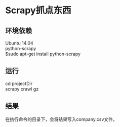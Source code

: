 # Scrapy抓点东西
## 环境依赖
Ubuntu 14.04<br/>
python-scrapy<br/>
$sudo apt-get install python-scrapy<br/>
## 运行
cd  projectDir<br/>
scrapy crawl gz
## 结果
在执行命令的目录下，会将结果写入company.csv文件。
